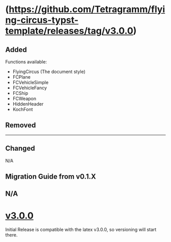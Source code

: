 # (https://github.com/Tetragramm/flying-circus-typst-template/releases/tag/v3.0.0)
## Added
Functions available:
- FlyingCircus (The document style)
- FCPlane
- FCVehicleSimple
- FCVehicleFancy
- FCShip
- FCWeapon
- HiddenHeader
- KochFont
## Removed
---
## Changed
N/A
## Migration Guide from v0.1.X
N/A
---

# [v3.0.0](https://github.com/Tetragramm/flying-circus-typst-template/releases/tag/v3.0.0)
Initial Release is compatible with the latex v3.0.0, so versioning will start there.